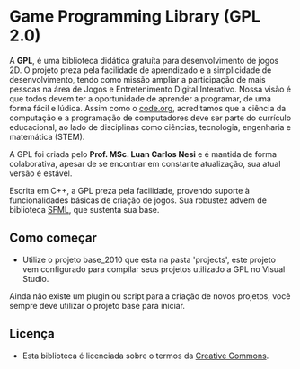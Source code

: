 # Game Programming Library (GPL 2.0)

A **GPL**, é uma biblioteca didática gratuíta para desenvolvimento de jogos 2D. O projeto preza pela facilidade de aprendizado e a simplicidade de desenvolvimento, tendo como missão ampliar a participação de mais pessoas na área de Jogos e Entretenimento Digital Interativo. Nossa visão é que todos devem ter a oportunidade de aprender a programar, de uma forma fácil e lúdica. Assim como o [code.org](http://code.org/), acreditamos que a ciência da computação e a programação de computadores deve ser parte do currículo educacional, ao lado de disciplinas como ciências, tecnologia, engenharia e matemática (STEM).

A GPL foi criada pelo **Prof. MSc. Luan Carlos Nesi** e é mantida de forma colaborativa, apesar de se encontrar em constante atualização, sua atual versão é estável.

Escrita em C++, a GPL preza pela facilidade, provendo suporte à funcionalidades básicas de criação de jogos. Sua robustez advem de biblioteca [SFML](http://www.sfml-dev.org/), que sustenta sua base.

<!--## Características

  - Orientada a objetos
  - Nomenclatura padronizada (en)

## Funcionalidades

  - Rendering de sprites (com sprite sheets)
  - Rendering de textos (com fontes .ttf)
  - Reprodução de áudio (.wav, .mp3, .ogg, outros)
  - Gerenciamento de recursos
  - Controle de tempo
  - Captura de inputs (teclado, mouse, joystick e toque)
  - Funções para testes de colisão
  - Tilemap com suporte a multiplas camadas e objetos
  - Entre outras...

## Jogos usando a Unicórnio

  - I hate Flappy Bird: [vídeo](http://www.youtube.com/watch?v=IgDd3IXTekg) 
  - PokeTretaMon: [vídeo](http://youtu.be/0x9sIIj6oBU)   
  - Outro jogo estilo pokemon: [vídeo] (http://youtu.be/FAv_1ucMwac)  
  
Está usando a GPL seu projeto? Deixe-nos saber.  
Mande um email para 'libgpl@gmail.com' contendo um vídeo ou um link com imagens do projeto.

## Instituições usando a GPL

  - [Universidade do Vale do Rio dos Sinos](http://www.unisinos.br) (Unisinos), no Rio Grande do Sul, nos cursos superiores de Jogos Digitais. 
-->

## Como começar
  - Utilize o projeto base_2010 que esta na pasta 'projects', este projeto vem configurado para compilar seus projetos utilizado a GPL no Visual Studio.

Ainda não existe um plugin ou script para a criação de novos projetos, você sempre deve utilizar o projeto base para iniciar.


## Licença

  - Esta biblioteca é licenciada sobre o termos da [Creative Commons](https://creativecommons.org).
